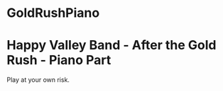 GoldRushPiano
=============

Happy Valley Band - After the Gold Rush - Piano Part
=============

Play at your own risk.
